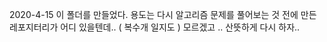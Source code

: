 2020-4-15
	이 폴더를 만들었다.
	용도는 다시 알고리즘 문제를 풀어보는 것
	전에 만든 레포지터리가 어디 있을텐데.. ( 복수개 일지도 )
	모르겠고 .. 산뜻하게 다시 하자..
	
